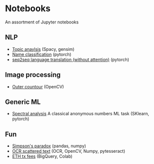 # Notebooks
An assortment of Jupyter notebooks


## NLP
- [Topic anaylsis](https://github.com/martin-kokos/notebooks/blob/main/notebooks/topic_analysis.ipynb) (Spacy, gensim)
- [Name classification](https://github.com/martin-kokos/notebooks/blob/main/notebooks/nlp/nat_names-lstm.ipynb) (pytorch)
- [seq2seq language translation (without attention)](https://github.com/martin-kokos/notebooks/blob/main/notebooks/nlp/translation.ipynb) (pytorch)

## Image processing
- [Outer countour](https://github.com/martin-kokos/notebooks/blob/main/notebooks/logo_countours.ipynb) (OpenCV)

## Generic ML
- [Spectral analysis](https://github.com/martin-kokos/notebooks/blob/main/notebooks/spectral_analysis_task.ipynb) A classical anonymous numbers ML task (SKlearn, pytorch)

## Fun
- [Simpson's paradox](https://github.com/martin-kokos/notebooks/blob/main/notebooks/simpsons_paradox.ipynb) (pandas, numpy)
- [OCR scattered text](https://github.com/martin-kokos/notebooks/blob/main/notebooks/decode_codeimage.ipynb) (OCR, OpenCV, Numpy, pytesseract)
- [ETH tx fees](https://github.com/martin-kokos/notebooks/blob/main/notebooks/ETH_fees_from_BQ.ipynb) (BigQuery, Colab)
